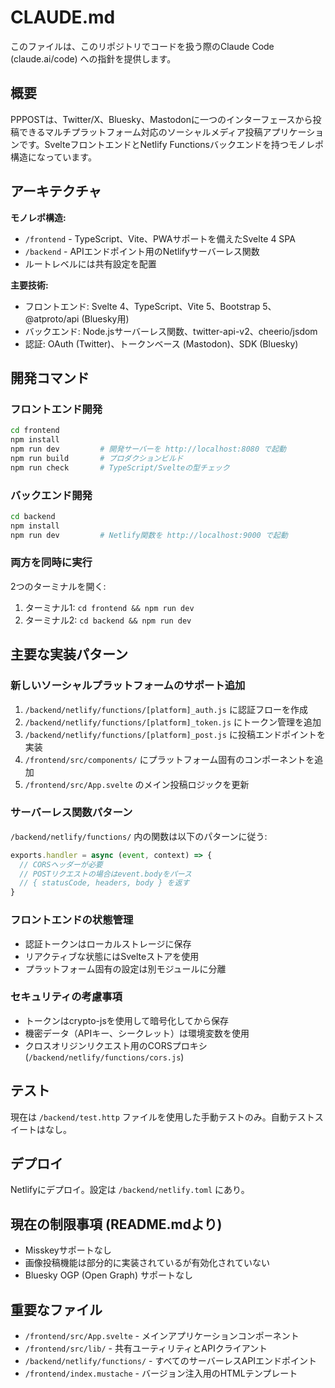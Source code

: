 # CLAUDE.md

このファイルは、このリポジトリでコードを扱う際のClaude Code (claude.ai/code) への指針を提供します。

## 概要

PPPOSTは、Twitter/X、Bluesky、Mastodonに一つのインターフェースから投稿できるマルチプラットフォーム対応のソーシャルメディア投稿アプリケーションです。SvelteフロントエンドとNetlify Functionsバックエンドを持つモノレポ構造になっています。

## アーキテクチャ

**モノレポ構造:**
- `/frontend` - TypeScript、Vite、PWAサポートを備えたSvelte 4 SPA
- `/backend` - APIエンドポイント用のNetlifyサーバーレス関数
- ルートレベルには共有設定を配置

**主要技術:**
- フロントエンド: Svelte 4、TypeScript、Vite 5、Bootstrap 5、@atproto/api (Bluesky用)
- バックエンド: Node.jsサーバーレス関数、twitter-api-v2、cheerio/jsdom
- 認証: OAuth (Twitter)、トークンベース (Mastodon)、SDK (Bluesky)

## 開発コマンド

### フロントエンド開発
```bash
cd frontend
npm install
npm run dev         # 開発サーバーを http://localhost:8080 で起動
npm run build       # プロダクションビルド
npm run check       # TypeScript/Svelteの型チェック
```

### バックエンド開発
```bash
cd backend
npm install
npm run dev         # Netlify関数を http://localhost:9000 で起動
```

### 両方を同時に実行
2つのターミナルを開く:
1. ターミナル1: `cd frontend && npm run dev`
2. ターミナル2: `cd backend && npm run dev`

## 主要な実装パターン

### 新しいソーシャルプラットフォームのサポート追加
1. `/backend/netlify/functions/[platform]_auth.js` に認証フローを作成
2. `/backend/netlify/functions/[platform]_token.js` にトークン管理を追加
3. `/backend/netlify/functions/[platform]_post.js` に投稿エンドポイントを実装
4. `/frontend/src/components/` にプラットフォーム固有のコンポーネントを追加
5. `/frontend/src/App.svelte` のメイン投稿ロジックを更新

### サーバーレス関数パターン
`/backend/netlify/functions/` 内の関数は以下のパターンに従う:
```javascript
exports.handler = async (event, context) => {
  // CORSヘッダーが必要
  // POSTリクエストの場合はevent.bodyをパース
  // { statusCode, headers, body } を返す
}
```

### フロントエンドの状態管理
- 認証トークンはローカルストレージに保存
- リアクティブな状態にはSvelteストアを使用
- プラットフォーム固有の設定は別モジュールに分離

### セキュリティの考慮事項
- トークンはcrypto-jsを使用して暗号化してから保存
- 機密データ（APIキー、シークレット）は環境変数を使用
- クロスオリジンリクエスト用のCORSプロキシ (`/backend/netlify/functions/cors.js`)

## テスト
現在は `/backend/test.http` ファイルを使用した手動テストのみ。自動テストスイートはなし。

## デプロイ
Netlifyにデプロイ。設定は `/backend/netlify.toml` にあり。

## 現在の制限事項 (README.mdより)
- Misskeyサポートなし
- 画像投稿機能は部分的に実装されているが有効化されていない
- Bluesky OGP (Open Graph) サポートなし

## 重要なファイル
- `/frontend/src/App.svelte` - メインアプリケーションコンポーネント
- `/frontend/src/lib/` - 共有ユーティリティとAPIクライアント
- `/backend/netlify/functions/` - すべてのサーバーレスAPIエンドポイント
- `/frontend/index.mustache` - バージョン注入用のHTMLテンプレート